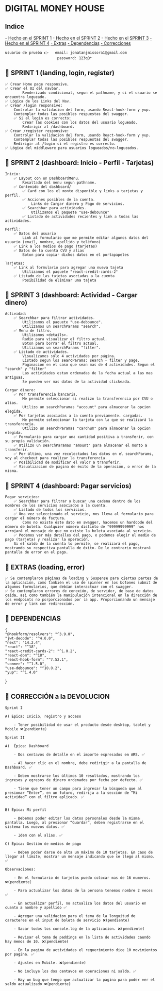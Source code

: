 
<h1>DIGITAL MONEY HOUSE</h1>

<h2>Indice</h2>
    <a href="sprint1"> - Hecho en el SPRINT 1</a>
    <a href="sprint2"> - Hecho en el SPRINT 2</a>
    <a href="sprint3"> - Hecho en el SPRINT 3</a>
    <a href="sprint4"> - Hecho en el SPRINT 4</a>
    <a href="extras"> - Extras</a>
    <a href="dependencias"> - Dependencias</a>
    <a href="correcciones"> - Correcciones</a>

    usuario de prueba 👉   email: jonatanjmissora1@gmail.com
                            password: 123qQ*

<h2 id="sprint1">🔷  SPRINT 1 (landing, login, register) </h2>    

    ✅ Crear Home page responsive.
    ✅ Crear el UI del navbar.
            Renderizado condicional, segun el pathname, y si el usuario se encuentra logueado.
    ✅ Lógica de los Links del Nav.
    ✅ Crear /login responsive:
        Controlar la validacion del form, usando React-hook-form y yup.
        Contemplar todas las posibles respuestas del swagger.
        ✅ Si el login es correcto:
            Crear las cookies con los datos del usuario logueado.
            Redirigir al /dashboard.
    ✅ Crear /register responsive:
        Controlar la validacion del form, usando React-hook-form y yup.
        Contemplar todas las posibles respuestas del swagger.
        Redirigir al /login si el registro es correcto.
    ✅ Lógica del middleware para usuarios logueados/no-logueados.


<h2 id="sprint2">🔷  SPRINT 2 (dashboard: Inicio - Perfil - Tarjetas)</h2>

    Inicio:
        ✅ Layout con un DashboardMenu.
            Resaltado del menu segun pathname.
        ✅ Contenido del dashboard/
            ✅ Card con los el monto disponible y links a tarjetas y perfil.
            ✅ Acciones posibles de la cuenta.
                Links de Cargar dinero y Pago de servicios.
            ✅ Searchbar para actividades.
                Utilizamos el paquete "use-debounce"
            ✅ Listado de actividades recientes y link a todas las actividades.

    Perfil:
        ✅ Datos del usuario
            Link al formulario que me permite editar algunos datos del usuario (email, nombre, apellido y teléfono)
        ✅ Link a los medios de pago (tarjetas)
        ✅ Datos de la cuenta CVU y alias
            Boton para copiar dichos datos en el portapapeles

    Tarjetas:
        ✅ Link al formulario para agregar una nueva tajeta
            Utilizamos el paquete "react-credit-cards-2"
        ✅ Listado de las tajetas asociadas a la cuenta
            Posibilidad de eliminar una tajeta


<h2 id="sprint3">🔷  SPRINT 3 (dashboard: Actividad - Cargar dinero)</h2>

    Actividad:
        ✅ Searchbar para filtrar actividades.
            Utilizamos el paquete "use-debounce".
            Utilizamos un searchParams "search".
        ✅ Menu de filtro.
            Utilizamos <details>.
            Radio para visualizar el filtro actual.
            Boton para borrar el filtro actual.
            Utilizamos un searchParams "filter".
        ✅ Listado de actividades.
            Visualizamos sólo 4 actividades por página.
            Listado segun los searcParams: search - filter y page.
            Paginacion en el caso que sean mas de 4 actividades. Segun el "search" y "filter"
            Las actividades estan ordenadas de la fecha actual a las mas antiguas.
            Se pueden ver mas datos de la actividad clickeada.

    Cargar dinero:
        ✅ Por transferencia bancaria.
            Me permite seleccionar si realizo la transferencia por CVU o alias.
            Utilizo un searchParamas "account" para almacenar la opcion elegida.
        ✅ Por tarjetas asociadas a la cuenta previamente. cargadas.
            Me permite seleccionar la tarjeta con la que se realizará la transferencia.
            Utilizo un searchParamas "cardnum" para almacenar la opcion elegida.
        ✅ Formulario para cargar una cantidad positiva a transferir, con su propia validación.
        ✅ Utilizo un searchParamas "amount" para almacenar el monto a transferir.
        ✅ Por último, una vez recolectados los datos en el searchParams, voy al checkout para realizar la transferencia.
        ✅ Posibilidad de modificar el valor a transferir.
        ✅ Visualizacion de pagina de éxito de la operación, o error de la misma.

<h2 id="sprint4">🔷  SPRINT 4 (dashboard: Pagar servicios)</h2>

    Pagar servicios:
        ✅ Searchbar para filtrar o buscar una cadena dentro de los nombres de los servicios asociados a la cuenta.
        ✅ Listado de todos los servicios.
        ✅ Una vez seleccionado el servicio, nos lleva al formulario para cargar el número de factura.
            Como no existe éste dato en swagger, hacemos un hardcode del número de boleta. Cualquier número distinto de "99999999999" nos arrojará el mensaje de que no existe la boleta asociada al servicio.
        ✅ Podemos ver más detalles del pago, o podemos elegir el medio de pago (tarjeta) y realizar la operación.
        Si el saldo de la cuenta lo permite, se realizará el pago, mostrando su respectiva pantalla de éxito. De lo contrario mostrará pantalla de error en el pago.

<h2 id="extras">🔷  EXTRAS (loading, error)</h2>

    ✅ Se contemplaron páginas de loading y Suspense para ciertas partes de la aplicación, como también el uso de spinner en los botones submit de algunos formularios, que debían interactuar con el swagger.
    ✅ Se contemplaron errores de conexión, de servidor, de base de datos caida, asi como también la manipulación intencional en la dirección de los endpoints no porporcionados por la app. Proporcionando un mensaje de error y link con redirección.  

<h2 id="dependencias">🔷  DEPENDENCIAS</h2>

    {
    "@hookform/resolvers": "^3.9.0",
    "jwt-decode": "^4.0.0",
    "next": "14.2.4",
    "react": "^18",
    "react-credit-cards-2": "^1.0.2",
    "react-dom": "^18",
    "react-hook-form": "^7.52.1",
    "sonner": "^1.5.0",
    "use-debounce": "^10.0.2",
    "yup": "^1.4.0"
  }

  <h2 id="correcciones">🔷  CORRECCIÓN a la DEVOLUCION</h2>

    Sprint I

    A) Épica: Inicio, registro y acceso

        - Tener posibilidad de usar el producto desde desktop, tablet y Mobile ❌(pendiente)

    Sprint II

    A)  Épica: Dashboard

        - Dos centavos de detalle en el importe expresados en ARS. ✅

        - Al hacer clic en el nombre, debe redirigir a la pantalla de Dashboard. ✅

        - Deben mostrarse los últimos 10 resultados, mostrando los ingresos y egresos de dinero ordenados por fecha por defecto. ✅

        - Tiene que tener un campo para ingresar la búsqueda que al presionar “Enter”, en un futuro, redirija a la sección de “Mi actividad” con el filtro aplicado. ✅

    
    B) Épica: Mi perfil

        - Debemos poder editar los datos personales desde la misma pantalla. Luego, al presionar “Guardar”, deben registrarse en el sistema los nuevos datos. ✅

        - Idem con el alias. ✅

    C) Épica: Gestión de medios de pago

        - Deben poder darse de alta un máximo de 10 tarjetas. En caso de llegar al límite, mostrar un mensaje indicando que se llegó al mismo. ✅

    Observaciones:

        - En el formulario de tarjetas puedo colocar mas de 16 numeros. ❌(pendiente)

        - Para actualizar los datos de la persona tenemos nombre 2 veces ✅

        - En actualizar perfil, no actualiza los datos del usuario en cuanto a nombre y apellido ✅

        - Agregar una validacion para el tema de la longuitud de caracteres en el input de boleta de servicio ❌(pendiente)

        - Sacar todos los console.log de la aplicacion. ❌(pendiente)

        - Revisar el tema de paddings en la lista de actividades caundo hay menos de 10. ❌(pendiente)

        - En la pagina de actividades el requerimiento dice 10 movimientos por pagina. ✅

        - Ajustes en Mobile. ❌(pendiente)

        - No incluye los dos centavos en operaciones ni saldo. ✅

        - Hay un bug que tengo que actualizar la pagina para poder ver el saldo actualizado ❌(pendiente)



